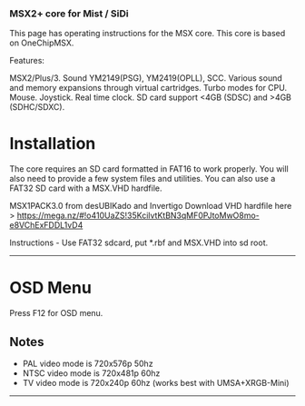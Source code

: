 ### MSX2+ core for Mist / SiDi

This page has operating instructions for the MSX core.
This core is based on OneChipMSX.

Features:

MSX2/Plus/3.
Sound YM2149(PSG), YM2419(OPLL), SCC.
Various sound and memory expansions through virtual cartridges.
Turbo modes for CPU.
Mouse.
Joystick.
Real time clock.
SD card support <4GB (SDSC) and >4GB (SDHC/SDXC).



# Installation #

The core requires an SD card formatted in FAT16 to work properly. You will also need to provide a few system files and utilities.
You can also use a FAT32 SD card with a MSX.VHD hardfile.

MSX1PACK3.0 from desUBIKado and Invertigo
Download VHD hardfile here > https://mega.nz/#!o410UaZS!35KcilvtKtBN3qMF0PJtoMwO8mo-e8VChExFDDL1vD4

Instructions - Use FAT32 sdcard, put *.rbf and MSX.VHD into sd root.


---


# OSD Menu #

Press F12 for OSD menu.


## Notes ##

  * PAL video mode is 720x576p 50hz
  * NTSC video mode is 720x481p 60hz
  * TV video mode is 720x240p 60hz (works best with UMSA+XRGB-Mini)





---
